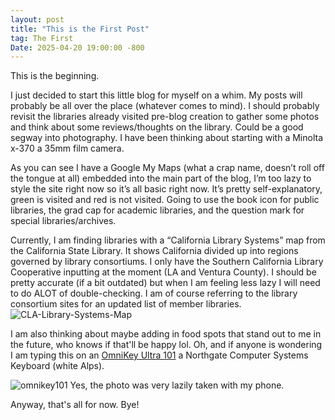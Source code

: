 ```yaml
---
layout: post
title: "This is the First Post"
tag: The First
Date: 2025-04-20 19:00:00 -800
---
```

This is the beginning.

I just decided to start this little blog for myself on a whim. My posts will probably be all over the place (whatever comes to mind). I should probably revisit the libraries already visited pre-blog creation to gather some photos and think about some reviews/thoughts on the library. Could be a good segway into photography. I have been thinking about starting with a Minolta x-370 a 35mm film camera.

As you can see I have a Google My Maps (what a crap name, doesn’t roll off the tongue at all) embedded into the main part of the blog, I’m too lazy to style the site right now so it’s all basic right now. It’s pretty self-explanatory, green is visited and red is not visited. Going to use the book icon for public libraries, the grad cap for academic libraries, and the question mark for special libraries/archives.

Currently, I am finding libraries with a “California Library Systems” map from the California State Library. It shows California divided up into regions governed by library consortiums. I only have the Southern California Library Cooperative inputting at the moment (LA and Ventura County). I should be pretty accurate (if a bit outdated) but when I am feeling less lazy I will need to do ALOT of double-checking. I am of course referring to the library consortium sites for an updated list of member libraries. 
![CLA-Library-Systems-Map](https://github.com/user-attachments/assets/00bb8d50-c8a2-46d3-8a6f-99f5d736014c)

I am also thinking about maybe adding in food spots that stand out to me in the future, who knows if that'll be happy lol. Oh, and if anyone is wondering I am typing this on an <a href="https://web.archive.org/web/20240201173640/https://deskthority.net/wiki/Northgate_OmniKey/101">OmniKey Ultra 101</a> a Northgate Computer Systems Keyboard (white Alps). 

![omnikey101](https://github.com/user-attachments/assets/03e898c9-298e-46a6-9eeb-9484e3b49f4f)
Yes, the photo was very lazily taken with my phone.


Anyway, that's all for now. Bye!


